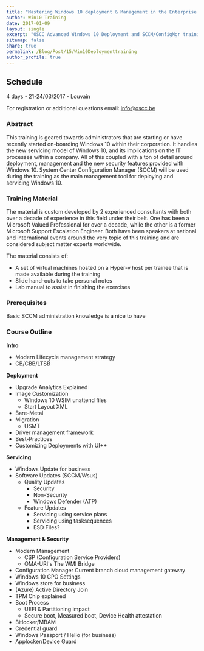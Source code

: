 ```yaml
---
title: "Mastering Windows 10 deployment & Management in the Enterprise."
author: Win10 Training 
date: 2017-01-09
layout: single
excerpt: "OSCC Advanced Windows 10 Deployment and SCCM/ConfigMgr training."
sitemap: false
share: true
permalink: /Blog/Post/15/Win10Deploymenttraining
author_profile: true
---
```


## Schedule
4 days - 21-24/03/2017 - Louvain

For registration or additional questions email: [info@oscc.be](mailto:info@oscc.be)

### Abstract

This training is geared towards administrators that are starting or have recently started on-boarding Windows 10 within their corporation. It handles the new servicing model of Windows 10, and its implications on the IT processes within a company. All of this coupled with a ton of detail around deployment, management and the new security features provided with Windows 10.
System Center Configuration Manager (SCCM) will be used during the training as the main management tool for deploying and servicing Windows 10.

### Training Material

The material is custom developed by 2 experienced consultants with both over a decade of experience in this field under their belt. One has been a Microsoft Valued Professional for over a decade, while the other is a former Microsoft Support Escalation Engineer. Both have been speakers at national and international events around the very topic of this training and are considered subject matter experts worldwide.

The material consists of:

- A set of virtual machines hosted on a Hyper-v host per trainee that is made available during the training
- Slide hand-outs to take personal notes
- Lab manual to assist in finishing the exercises

### Prerequisites

Basic SCCM administration knowledge is a nice to have

### Course Outline

**Intro**

- 	Modern Lifecycle management strategy
- 	CB/CBB/LTSB


**Deployment**

- 	Upgrade Analytics Explained
- 	Image Customization
	- 	Windows 10 WSIM unattend files
	- 	Start Layout XML
- 	Bare-Metal
- 	Migration
	- 	USMT
- 	Driver management framework
- 	Best-Practices
- 	Customizing Deployments with UI++

**Servicing**

- 	Windows Update for business
- 	Software Updates (SCCM/Wsus)
	- 	Quality Updates
		- 	Security
		- 	Non-Security
		- 	Windows Defender (ATP)
	- Feature Updates
		- Servicing using service plans
		- Servicing using tasksequences
		- ESD Files?

**Management & Security**

- 	Modern Management
	- 	CSP (Configuration Service Providers)
	- 	OMA-URI's The WMI Bridge 	
- 	Configuration Manager Current branch cloud management gateway
- 	Windows 10 GPO Settings 
- 	Windows store for business
- 	(Azure) Active Directory Join
- 	TPM Chip explained
- 	Boot Process
	- 	UEFI & Partitioning impact
	- 	Secure boot, Measured boot, Device Health attestation
- 	Bitlocker/MBAM
- 	Credential guard
- 	Windows Passport / Hello (for business)
- Applocker/Device Guard





